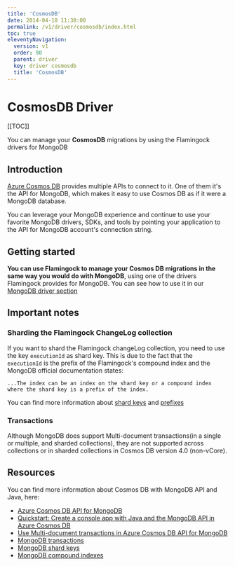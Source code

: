 ```yaml
---
title: 'CosmosDB' 
date: 2014-04-18 11:30:00 
permalink: /v1/driver/cosmosdb/index.html
toc: true
eleventyNavigation:
  version: v1
  order: 90 
  parent: driver
  key: driver cosmosdb 
  title: 'CosmosDB'
---
```


<h1 class="title">CosmosDB Driver</h1>


[[TOC]]

<p class="success">You can manage your <b>CosmosDB</b> migrations by using the Flamingock drivers for MongoDB</p>


## Introduction
[Azure Cosmos DB](https://docs.microsoft.com/en-us/azure/cosmos-db/introduction) provides multiple APIs to connect to it. One of them it's the API for MongoDB, which makes it easy to use Cosmos DB as if it were a MongoDB database. 

You can leverage your MongoDB experience and continue to use your favorite MongoDB drivers, SDKs, and tools by pointing your application to the API for MongoDB account's connection string.

## Getting started
**You can use Flamingock to manage your Cosmos DB migrations in the same way you would do with MongoDB**, using one of the drivers Flamingock provides for MongoDB. You can see how to use it in our [MongoDB driver section](/v1/driver/mongodb-sync)
 
## Important notes
### Sharding the Flamingock ChangeLog collection
If you want to shard the Flamingock changeLog collection, you need to use the key `executionId` as shard key. This is due to the fact that the `executionId` is the prefix of the Flamingock's compound index and the MongoDB official documentation states:

`...The index can be an index on the shard key or a compound index where the shard key is a prefix of the index.`

You can find more information about [shard keys](https://docs.mongodb.com/manual/core/sharding-shard-key/#shard-key-indexes) and [prefixes](https://docs.mongodb.com/manual/core/index-compound/#prefixes)

### Transactions
 Although MongoDB does support Multi-document transactions(in a single or multiple, and sharded collections), they are not supported across collections or in sharded collections in Cosmos DB version 4.0 (non-vCore).



## Resources

You can find more information about Cosmos DB with MongoDB API and Java, here:

- [Azure Cosmos DB API for MongoDB](https://docs.microsoft.com/en-us/azure/cosmos-db/mongodb/mongodb-introduction)
- [Quickstart: Create a console app with Java and the MongoDB API in Azure Cosmos DB](https://docs.microsoft.com/en-us/azure/cosmos-db/mongodb/create-mongodb-java)
- [Use Multi-document transactions in Azure Cosmos DB API for MongoDB](https://docs.microsoft.com/en-us/azure/cosmos-db/mongodb/use-multi-document-transactions)
- [MongoDB transactions](https://docs.mongodb.com/v1.0/core/transactions/)
- [MongoDB shard keys](https://docs.mongodb.com/manual/core/sharding-shard-key/#shard-key-indexes)
- [MongoDB compound indexes](https://docs.mongodb.com/manual/core/index-compound/#prefixes)
